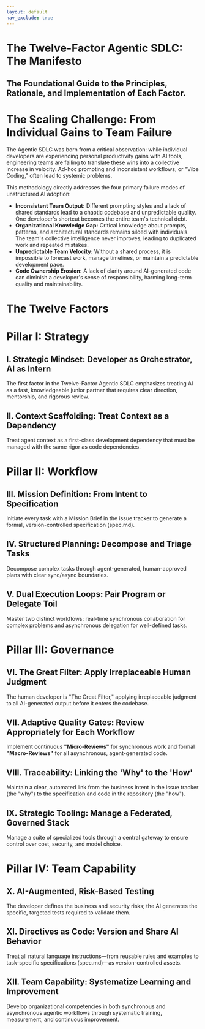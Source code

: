 ```yaml
---
layout: default
nav_exclude: true
---
```


# The Twelve-Factor Agentic SDLC: The Manifesto

## The Foundational Guide to the Principles, Rationale, and Implementation of Each Factor.

# The Scaling Challenge: From Individual Gains to Team Failure

The Agentic SDLC was born from a critical observation: while individual developers are experiencing personal productivity gains with AI tools, engineering teams are failing to translate these wins into a collective increase in velocity. Ad-hoc prompting and inconsistent workflows, or "Vibe Coding," often lead to systemic problems.

This methodology directly addresses the four primary failure modes of unstructured AI adoption:

* **Inconsistent Team Output:** Different prompting styles and a lack of shared standards lead to a chaotic codebase and unpredictable quality. One developer's shortcut becomes the entire team's technical debt.
* **Organizational Knowledge Gap:** Critical knowledge about prompts, patterns, and architectural standards remains siloed with individuals. The team's collective intelligence never improves, leading to duplicated work and repeated mistakes.
* **Unpredictable Team Velocity:** Without a shared process, it is impossible to forecast work, manage timelines, or maintain a predictable development pace.
* **Code Ownership Erosion:** A lack of clarity around AI-generated code can diminish a developer's sense of responsibility, harming long-term quality and maintainability.

# The Twelve Factors

# Pillar I: Strategy

## I. Strategic Mindset: Developer as Orchestrator, AI as Intern

The first factor in the Twelve-Factor Agentic SDLC emphasizes treating AI as a fast, knowledgeable junior partner that requires clear direction, mentorship, and rigorous review.

## II. Context Scaffolding: Treat Context as a Dependency

Treat agent context as a first-class development dependency that must be managed with the same rigor as code dependencies.

# Pillar II: Workflow

## III. Mission Definition: From Intent to Specification

Initiate every task with a Mission Brief in the issue tracker to generate a formal, version-controlled specification (spec.md).

## IV. Structured Planning: Decompose and Triage Tasks

Decompose complex tasks through agent-generated, human-approved plans with clear sync/async boundaries.

## V. Dual Execution Loops: Pair Program or Delegate Toil

Master two distinct workflows: real-time synchronous collaboration for complex problems and asynchronous delegation for well-defined tasks.

# Pillar III: Governance

## VI. The Great Filter: Apply Irreplaceable Human Judgment

The human developer is "The Great Filter," applying irreplaceable judgment to all AI-generated output before it enters the codebase.

## VII. Adaptive Quality Gates: Review Appropriately for Each Workflow

Implement continuous **"Micro-Reviews"** for synchronous work and formal **"Macro-Reviews"** for all asynchronous, agent-generated code.

## VIII. Traceability: Linking the 'Why' to the 'How'

Maintain a clear, automated link from the business intent in the issue tracker (the "why") to the specification and code in the repository (the "how").

## IX. Strategic Tooling: Manage a Federated, Governed Stack

Manage a suite of specialized tools through a central gateway to ensure control over cost, security, and model choice.

# Pillar IV: Team Capability

## X. AI-Augmented, Risk-Based Testing

The developer defines the business and security risks; the AI generates the specific, targeted tests required to validate them.

## XI. Directives as Code: Version and Share AI Behavior

Treat all natural language instructions—from reusable rules and examples to task-specific specifications (spec.md)—as version-controlled assets.

## XII. Team Capability: Systematize Learning and Improvement

Develop organizational competencies in both synchronous and asynchronous agentic workflows through systematic training, measurement, and continuous improvement.

